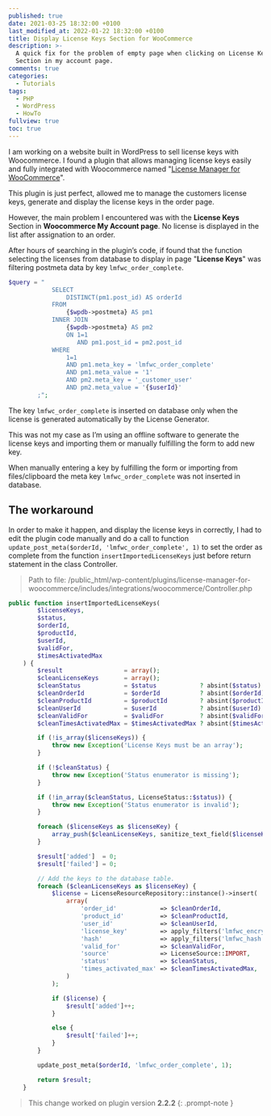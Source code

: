 ```yaml
---
published: true
date: 2021-03-25 18:32:00 +0100
last_modified_at: 2022-01-22 18:32:00 +0100
title: Display License Keys Section for WooCommerce
description: >-
  A quick fix for the problem of empty page when clicking on License Keys
  Section in my account page.
comments: true
categories:
  - Tutorials
tags:
  - PHP
  - WordPress
  - HowTo
fullview: true
toc: true
---
```

I am working on a website built in WordPress to sell license keys with Woocommerce. I found a plugin that allows managing license keys easily and fully integrated with Woocommerce named "[License Manager for WooCommerce](https://wordpress.org/support/plugin/license-manager-for-woocommerce/ "License Manager for WooCommerce")".

This plugin is just perfect, allowed me to manage the customers license keys, generate and display the license keys in the order page.

However, the main problem I encountered was with the **License Keys** Section in **Woocommerce My Account page**. No license is displayed in the list after assignation to an order.

After hours of searching in the plugin’s code, if found that the function selecting the licenses from database to display in page "**License Keys**" was filtering postmeta data by key `lmfwc_order_complete`.

```php
$query = "
            SELECT
                DISTINCT(pm1.post_id) AS orderId
            FROM
                {$wpdb->postmeta} AS pm1
            INNER JOIN
                {$wpdb->postmeta} AS pm2
                ON 1=1
                   AND pm1.post_id = pm2.post_id
            WHERE
                1=1
                AND pm1.meta_key = 'lmfwc_order_complete'
                AND pm1.meta_value = '1'
                AND pm2.meta_key = '_customer_user'
                AND pm2.meta_value = '{$userId}'
        ;";
```

The key `lmfwc_order_complete` is inserted on database only when the license is generated automatically by the License Generator.

This was not my case as I’m using an offline software to generate the license keys and importing them or manually fulfilling the form to add new key.

When manually entering a key by fulfilling the form or importing from files/clipboard the meta key `lmfwc_order_complete` was not inserted in database.

## The workaround

In order to make it happen, and display the license keys in correctly, I had to edit the plugin code manually and do a call to function `update_post_meta($orderId, 'lmfwc_order_complete', 1)` to set the order as complete from the function `insertImportedLicenseKeys` just before return statement in the class Controller.


> Path to file: /public_html/wp-content/plugins/license-manager-for-woocommerce/includes/integrations/woocommerce/Controller.php


```php
public function insertImportedLicenseKeys(
        $licenseKeys,
        $status,
        $orderId,
        $productId,
        $userId,
        $validFor,
        $timesActivatedMax
    ) {
        $result                 = array();
        $cleanLicenseKeys       = array();
        $cleanStatus            = $status            ? absint($status)            : null;
        $cleanOrderId           = $orderId           ? absint($orderId)           : null;
        $cleanProductId         = $productId         ? absint($productId)         : null;
        $cleanUserId            = $userId            ? absint($userId)            : null;
        $cleanValidFor          = $validFor          ? absint($validFor)          : null;
        $cleanTimesActivatedMax = $timesActivatedMax ? absint($timesActivatedMax) : null;

        if (!is_array($licenseKeys)) {
            throw new Exception('License Keys must be an array');
        }

        if (!$cleanStatus) {
            throw new Exception('Status enumerator is missing');
        }

        if (!in_array($cleanStatus, LicenseStatus::$status)) {
            throw new Exception('Status enumerator is invalid');
        }

        foreach ($licenseKeys as $licenseKey) {
            array_push($cleanLicenseKeys, sanitize_text_field($licenseKey));
        }

        $result['added']  = 0;
        $result['failed'] = 0;

        // Add the keys to the database table.
        foreach ($cleanLicenseKeys as $licenseKey) {
            $license = LicenseResourceRepository::instance()->insert(
                array(
                    'order_id'            => $cleanOrderId,
                    'product_id'          => $cleanProductId,
                    'user_id'             => $cleanUserId,
                    'license_key'         => apply_filters('lmfwc_encrypt', $licenseKey),
                    'hash'                => apply_filters('lmfwc_hash', $licenseKey),
                    'valid_for'           => $cleanValidFor,
                    'source'              => LicenseSource::IMPORT,
                    'status'              => $cleanStatus,
                    'times_activated_max' => $cleanTimesActivatedMax,
                )
            );

            if ($license) {
                $result['added']++;
            }

            else {
                $result['failed']++;
            }
        }

		update_post_meta($orderId, 'lmfwc_order_complete', 1);

        return $result;
    }
```


> This change worked on plugin version **2.2.2**
{: .prompt-note }

